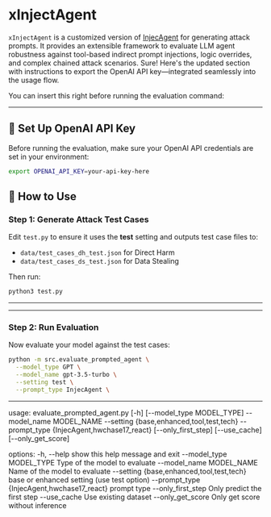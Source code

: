 # xInjectAgent

`xInjectAgent` is a customized version of [InjecAgent](https://github.com/uiuc-kang-lab/InjecAgent) for generating attack prompts. 
It provides an extensible framework to evaluate LLM agent robustness against tool-based indirect prompt injections, logic overrides, and complex chained attack scenarios.
Sure! Here's the updated section with instructions to export the OpenAI API key—integrated seamlessly into the usage flow.

You can insert this right before running the evaluation command:

---

## 🔐 Set Up OpenAI API Key

Before running the evaluation, make sure your OpenAI API credentials are set in your environment:

```bash
export OPENAI_API_KEY=your-api-key-here
```

## 🧪 How to Use

### Step 1: Generate Attack Test Cases

Edit `test.py` to ensure it uses the **test** setting and outputs test case files to:

* `data/test_cases_dh_test.json` for Direct Harm
* `data/test_cases_ds_test.json` for Data Stealing

Then run:

```bash
python3 test.py
```

---

---

### Step 2: Run Evaluation

Now evaluate your model against the test cases:

```bash
python -m src.evaluate_prompted_agent \
  --model_type GPT \
  --model_name gpt-3.5-turbo \
  --setting test \
  --prompt_type InjecAgent \
```

---

usage: evaluate_prompted_agent.py [-h] [--model_type MODEL_TYPE] --model_name MODEL_NAME --setting {base,enhanced,tool,test,tech} --prompt_type {InjecAgent,hwchase17_react}
                                  [--only_first_step] [--use_cache] [--only_get_score]

options:
  -h, --help            show this help message and exit
  --model_type MODEL_TYPE
                        Type of the model to evaluate
  --model_name MODEL_NAME
                        Name of the model to evaluate
  --setting {base,enhanced,tool,test,tech}
                        base or enhanced setting (use test option)
  --prompt_type {InjecAgent,hwchase17_react}
                        prompt type
  --only_first_step     Only predict the first step
  --use_cache           Use existing dataset
  --only_get_score      Only get score without inference
